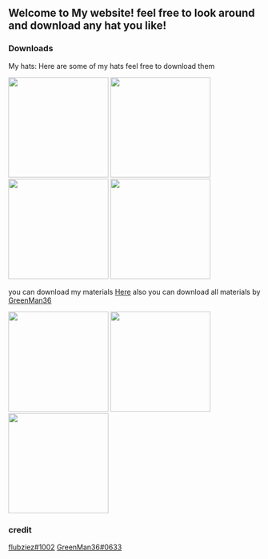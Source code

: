 ## Welcome to My website! feel free to look around and download any hat you like!

### Downloads


My hats: Here are some of my hats feel free to download them

 
 
 <img src="https://media.discordapp.net/attachments/815728560454893589/865866436664754226/216426492_196418995757240_5144229361037723274_n.jpg" height="200"/> <img src="https://media.discordapp.net/attachments/815728560454893589/865815164258222120/com.AnotherAxiom.GorillaTag-20210717-141815.jpg?width=603&height=603" height="200"/> <img src="https://media.discordapp.net/attachments/815728560454893589/865790285479936030/com.AnotherAxiom.GorillaTag-20210717-123646.jpg?width=603&height=603" height="200"/> <img src="https://media.discordapp.net/attachments/815728560454893589/865434483218186290/com.AnotherAxiom.GorillaTag-20210716-131203.jpg?width=603&height=603" height="200"/>
 
you can download my materials <a href="https://github.com/IKENV2/Materials">Here<a/>  also you can download all materials by <a href="https://github.com/GreenMan36/AllGorillaTagMaterials">GreenMan36<a/>
 
 <img src="https://media.discordapp.net/attachments/815728572479701012/863134741674721340/com.AnotherAxiom.GorillaTag-20210709-150442.jpg?width=593&height=593" height="200"/> <img src="https://media.discordapp.net/attachments/815728572479701012/861723180770394132/com.AnotherAxiom.GorillaTag-20210705-173644.jpg?width=636&height=636" height="200"/> <img src="https://media.discordapp.net/attachments/815728572479701012/862380422289817650/com.AnotherAxiom.GorillaTag-20210707-130513.jpg?width=636&height=636" height="200"/>
 


### credit
<a href="https://www.youtube.com/c/Flubziez">flubziez#1002<a/>
<a href="https://www.twitch.tv/greenman36_">GreenMan36#0633<a/>
